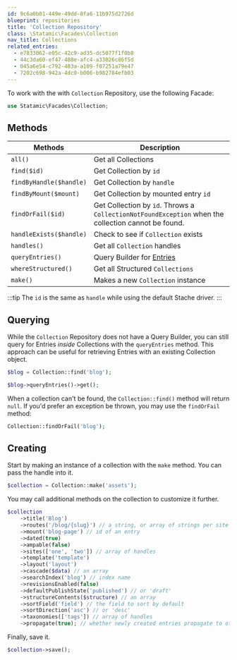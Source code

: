 ```yaml
---
id: 9c6a0b01-449e-49dd-8fa6-11b975d2726d
blueprint: repositories
title: 'Collection Repository'
class: \Statamic\Facades\Collection
nav_title: Collections
related_entries:
  - e7833062-e05c-42c9-ad35-dc5077f1f0b8
  - 44c3da60-ef47-408e-afc4-a33026c86f5d
  - 045a6e54-c792-483a-a109-f07251a79e47
  - 7202c698-942a-4dc0-b006-b982784efb03
---
```

To work with the with `Collection` Repository, use the following Facade:

```php
use Statamic\Facades\Collection;
```

## Methods

| Methods | Description |
| ------- | ----------- |
| `all()` | Get all Collections |
| `find($id)` | Get Collection by `id` |
| `findByHandle($handle)` | Get Collection by `handle` |
| `findByMount($mount)` | Get Collection by mounted entry `id` |
| `findOrFail($id)` | Get Collection by `id`. Throws a `CollectionNotFoundException` when the collection cannot be found. |
| `handleExists($handle)` | Check to see if `Collection` exists |
| `handles()` | Get all `Collection` handles |
| `queryEntries()` | Query Builder for [Entries](/repositories/entry-repository) |
| `whereStructured()` | Get all Structured `Collections` |
| `make()` | Makes a new `Collection` instance |

:::tip
The `id` is the same as `handle` while using the default Stache driver.
:::

## Querying

While the `Collection` Repository does not have a Query Builder, you can still query for Entries _inside_ Collections with the `queryEntries` method. This approach can be useful for retrieving Entries with an existing Collection object.

```php
$blog = Collection::find('blog');

$blog->queryEntries()->get();
```

When a collection can't be found, the `Collection::find()` method will return `null`. If you'd prefer an exception be thrown, you may use the `findOrFail` method:

```php
Collection::findOrFail('blog');
```

## Creating

Start by making an instance of a collection with the `make` method. You can pass the handle into it.

```php
$collection = Collection::make('assets');
```

You may call additional methods on the collection to customize it further.

```php
$collection
    ->title('Blog')
    ->routes('/blog/{slug}') // a string, or array of strings per site
    ->mount('blog-page') // id of an entry
    ->dated(true)
    ->ampable(false)
    ->sites(['one', 'two']) // array of handles
    ->template('template')
    ->layout('layout')
    ->cascade($data) // an array
    ->searchIndex('blog') // index name
    ->revisionsEnabled(false)
    ->defaultPublishState('published') // or 'draft'
    ->structureContents($structure) // an array
    ->sortField('field') // the field to sort by default
    ->sortDirection('asc') // or 'desc'
    ->taxonomies(['tags']) // array of handles
    ->propagate(true); // whether newly created entries propagate to other sites
```

Finally, save it.

```php
$collection->save();
```
